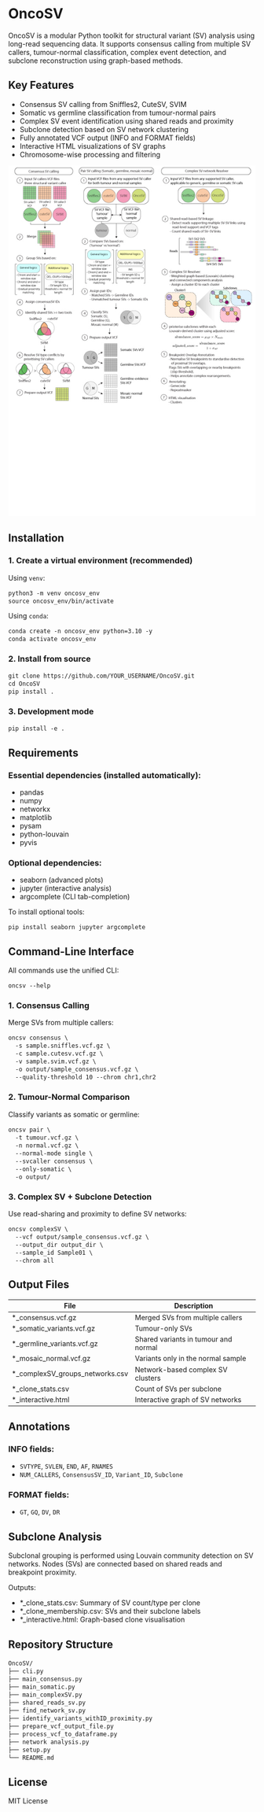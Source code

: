OncoSV
=======

OncoSV is a modular Python toolkit for structural variant (SV) analysis using long-read sequencing data. It supports consensus calling from multiple SV callers, tumour-normal classification, complex event detection, and subclone reconstruction using graph-based methods.

Key Features
------------

- Consensus SV calling from Sniffles2, CuteSV, SVIM
- Somatic vs germline classification from tumour-normal pairs
- Complex SV event identification using shared reads and proximity
- Subclone detection based on SV network clustering
- Fully annotated VCF output (INFO and FORMAT fields)
- Interactive HTML visualizations of SV graphs
- Chromosome-wise processing and filtering

<p align="center">
  <img src="framework.jpg" alt="framework"/>
</p>

Installation
------------

### 1. Create a virtual environment (recommended)

Using `venv`:
```
python3 -m venv oncosv_env
source oncosv_env/bin/activate
```

Using `conda`:
```
conda create -n oncosv_env python=3.10 -y
conda activate oncosv_env
```

### 2. Install from source
```
git clone https://github.com/YOUR_USERNAME/OncoSV.git
cd OncoSV
pip install .
```

### 3. Development mode
```
pip install -e .
```

Requirements
------------

### Essential dependencies (installed automatically):
- pandas
- numpy
- networkx
- matplotlib
- pysam
- python-louvain
- pyvis

### Optional dependencies:
- seaborn (advanced plots)
- jupyter (interactive analysis)
- argcomplete (CLI tab-completion)

To install optional tools:
```
pip install seaborn jupyter argcomplete
```

Command-Line Interface
----------------------

All commands use the unified CLI:

```
oncsv --help
```

### 1. Consensus Calling
Merge SVs from multiple callers:
```
oncsv consensus \
  -s sample.sniffles.vcf.gz \
  -c sample.cutesv.vcf.gz \
  -v sample.svim.vcf.gz \
  -o output/sample_consensus.vcf.gz \
  --quality-threshold 10 --chrom chr1,chr2
```

### 2. Tumour-Normal Comparison
Classify variants as somatic or germline:
```
oncsv pair \
  -t tumour.vcf.gz \
  -n normal.vcf.gz \
  --normal-mode single \
  --svcaller consensus \
  --only-somatic \
  -o output/
```

### 3. Complex SV + Subclone Detection
Use read-sharing and proximity to define SV networks:
```
oncsv complexSV \
  --vcf output/sample_consensus.vcf.gz \
  --output_dir output_dir \
  --sample_id Sample01 \
  --chrom all
```

Output Files
------------

| File                                 | Description                              |
|--------------------------------------|------------------------------------------|
| *_consensus.vcf.gz                   | Merged SVs from multiple callers         |
| *_somatic_variants.vcf.gz           | Tumour-only SVs                          |
| *_germline_variants.vcf.gz          | Shared variants in tumour and normal     |
| *_mosaic_normal.vcf.gz              | Variants only in the normal sample       |
| *_complexSV_groups_networks.csv     | Network-based complex SV clusters        |
| *_clone_stats.csv                   | Count of SVs per subclone                |
| *_interactive.html                  | Interactive graph of SV networks         |

Annotations
-----------

### INFO fields:
- `SVTYPE`, `SVLEN`, `END`, `AF`, `RNAMES`
- `NUM_CALLERS`, `ConsensusSV_ID`, `Variant_ID`, `Subclone`

### FORMAT fields:
- `GT`, `GQ`, `DV`, `DR`

Subclone Analysis
-----------------

Subclonal grouping is performed using Louvain community detection on SV networks. Nodes (SVs) are connected based on shared reads and breakpoint proximity.

Outputs:
- *_clone_stats.csv: Summary of SV count/type per clone
- *_clone_membership.csv: SVs and their subclone labels
- *_interactive.html: Graph-based clone visualisation

Repository Structure
--------------------

```
OncoSV/
├── cli.py
├── main_consensus.py
├── main_somatic.py
├── main_complexSV.py
├── shared_reads_sv.py
├── find_network_sv.py
├── identify_variants_withID_proximity.py
├── prepare_vcf_output_file.py
├── process_vcf_to_dataframe.py
├── network analysis.py
├── setup.py
└── README.md
```

License
-------

MIT License
